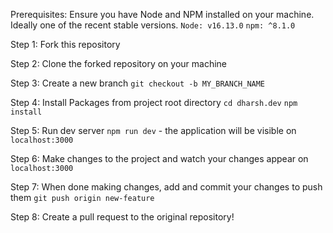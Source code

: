 Prerequisites:
Ensure you have Node and NPM installed on your machine. Ideally one of the recent stable versions.
`Node: v16.13.0`
`npm: ^8.1.0`

Step 1:
Fork this repository

Step 2:
Clone the forked repository on your machine

Step 3:
Create a new branch
`git checkout -b MY_BRANCH_NAME`

Step 4:
Install Packages from project root directory
`cd dharsh.dev`
`npm install`

Step 5:
Run dev server
`npm run dev` - the application will be visible on `localhost:3000`

Step 6:
Make changes to the project and watch your changes appear on `localhost:3000`

Step 7:
When done making changes, add and commit your changes to push them
`git push origin new-feature`

Step 8:
Create a pull request to the original repository!
